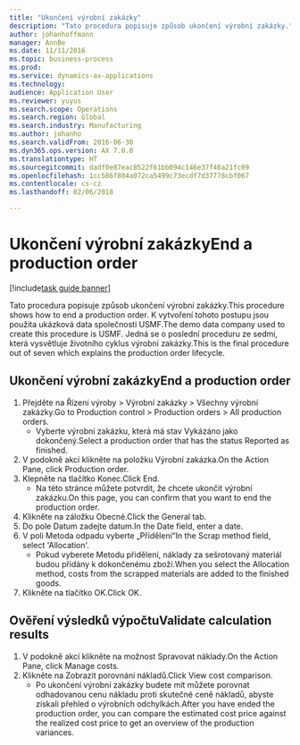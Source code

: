 ```yaml
---
title: "Ukončení výrobní zakázky"
description: "Tato procedura popisuje způsob ukončení výrobní zakázky."
author: johanhoffmann
manager: AnnBe
ms.date: 11/11/2016
ms.topic: business-process
ms.prod: 
ms.service: dynamics-ax-applications
ms.technology: 
audience: Application User
ms.reviewer: yuyus
ms.search.scope: Operations
ms.search.region: Global
ms.search.industry: Manufacturing
ms.author: johanho
ms.search.validFrom: 2016-06-30
ms.dyn365.ops.version: AX 7.0.0
ms.translationtype: HT
ms.sourcegitcommit: dadf0e87eac8522f61bb094c146e37f46a21fc09
ms.openlocfilehash: 1cc586f804a072ca5499c73ecdf7d37778cbf067
ms.contentlocale: cs-cz
ms.lasthandoff: 02/06/2018

---
```

# <a name="end-a-production-order"></a><span data-ttu-id="2e6a8-103">Ukončení výrobní zakázky</span><span class="sxs-lookup"><span data-stu-id="2e6a8-103">End a production order</span></span>

[!include[task guide banner](../../includes/task-guide-banner.md)]

<span data-ttu-id="2e6a8-104">Tato procedura popisuje způsob ukončení výrobní zakázky.</span><span class="sxs-lookup"><span data-stu-id="2e6a8-104">This procedure shows how to end a production order.</span></span> <span data-ttu-id="2e6a8-105">K vytvoření tohoto postupu jsou použita ukázková data společnosti USMF.</span><span class="sxs-lookup"><span data-stu-id="2e6a8-105">The demo data company used to create this procedure is USMF.</span></span> <span data-ttu-id="2e6a8-106">Jedná se o poslední proceduru ze sedmi, která vysvětluje životního cyklus výrobní zakázky.</span><span class="sxs-lookup"><span data-stu-id="2e6a8-106">This is the final procedure out of seven which explains the production order lifecycle.</span></span>


## <a name="end-a-production-order"></a><span data-ttu-id="2e6a8-107">Ukončení výrobní zakázky</span><span class="sxs-lookup"><span data-stu-id="2e6a8-107">End a production order</span></span>
1. <span data-ttu-id="2e6a8-108">Přejděte na Řízení výroby > Výrobní zakázky > Všechny výrobní zakázky.</span><span class="sxs-lookup"><span data-stu-id="2e6a8-108">Go to Production control > Production orders > All production orders.</span></span>
    * <span data-ttu-id="2e6a8-109">Vyberte výrobní zakázku, která má stav Vykázáno jako dokončený.</span><span class="sxs-lookup"><span data-stu-id="2e6a8-109">Select a production order that has the status Reported as finished.</span></span>  
2. <span data-ttu-id="2e6a8-110">V podokně akcí klikněte na položku Výrobní zakázka.</span><span class="sxs-lookup"><span data-stu-id="2e6a8-110">On the Action Pane, click Production order.</span></span>
3. <span data-ttu-id="2e6a8-111">Klepněte na tlačítko Konec.</span><span class="sxs-lookup"><span data-stu-id="2e6a8-111">Click End.</span></span>
    * <span data-ttu-id="2e6a8-112">Na této stránce můžete potvrdit, že chcete ukončit výrobní zakázku.</span><span class="sxs-lookup"><span data-stu-id="2e6a8-112">On this page, you can confirm that you want to end the production order.</span></span>  
4. <span data-ttu-id="2e6a8-113">Klikněte na záložku Obecné.</span><span class="sxs-lookup"><span data-stu-id="2e6a8-113">Click the General tab.</span></span>
5. <span data-ttu-id="2e6a8-114">Do pole Datum zadejte datum.</span><span class="sxs-lookup"><span data-stu-id="2e6a8-114">In the Date field, enter a date.</span></span>
6. <span data-ttu-id="2e6a8-115">V poli Metoda odpadu vyberte „Přidělení“</span><span class="sxs-lookup"><span data-stu-id="2e6a8-115">In the Scrap method field, select 'Allocation'.</span></span>
    * <span data-ttu-id="2e6a8-116">Pokud vyberete Metodu přidělení, náklady za sešrotovaný materiál budou přidány k dokončenému zboží.</span><span class="sxs-lookup"><span data-stu-id="2e6a8-116">When you select the Allocation method, costs from the scrapped materials are added to the finished goods.</span></span>  
7. <span data-ttu-id="2e6a8-117">Klikněte na tlačítko OK.</span><span class="sxs-lookup"><span data-stu-id="2e6a8-117">Click OK.</span></span>

## <a name="validate-calculation-results"></a><span data-ttu-id="2e6a8-118">Ověření výsledků výpočtu</span><span class="sxs-lookup"><span data-stu-id="2e6a8-118">Validate calculation results</span></span>
1. <span data-ttu-id="2e6a8-119">V podokně akcí klikněte na možnost Spravovat náklady.</span><span class="sxs-lookup"><span data-stu-id="2e6a8-119">On the Action Pane, click Manage costs.</span></span>
2. <span data-ttu-id="2e6a8-120">Klikněte na Zobrazit porovnání nákladů.</span><span class="sxs-lookup"><span data-stu-id="2e6a8-120">Click View cost comparison.</span></span>
    * <span data-ttu-id="2e6a8-121">Po ukončení výrobní zakázky budete mít můžete porovnat odhadovanou cenu nákladu proti skutečné ceně nákladů, abyste získali přehled o výrobních odchylkách.</span><span class="sxs-lookup"><span data-stu-id="2e6a8-121">After you have ended the production order, you can compare the estimated cost price against the realized cost price to get an overview of the production variances.</span></span>  


